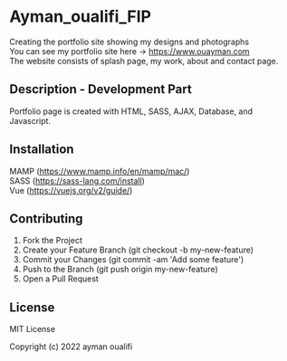 # Ayman_oualifi_FIP

Creating the portfolio site showing my designs and photographs <br>You can see my portfolio site here -> https://www.ouayman.com<br>
The website consists of splash page, my work, about and contact page.

## Description - Development Part

Portfolio page is created with HTML, SASS, AJAX, Database, and Javascript. 
 
## Installation

MAMP (https://www.mamp.info/en/mamp/mac/) <br>
SASS (https://sass-lang.com/install) <br>
Vue (https://vuejs.org/v2/guide/) <br>

## Contributing

1. Fork the Project
2. Create your Feature Branch (git checkout -b my-new-feature)
3. Commit your Changes (git commit -am 'Add some feature')
4. Push to the Branch (git push origin my-new-feature)
5. Open a Pull Request

## License

MIT License

Copyright (c) 2022 ayman oualifi

